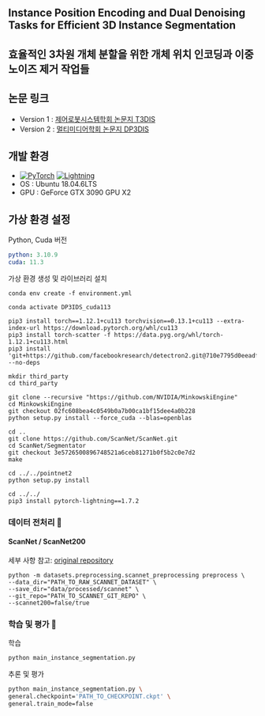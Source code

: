 ## Instance Position Encoding and Dual Denoising Tasks for Efficient 3D Instance Segmentation
## 효율적인 3차원 개체 분할을 위한 개체 위치 인코딩과 이중 노이즈 제거 작업들


## 논문 링크
- Version 1 : <a href="https://www.dbpia.co.kr/pdf/pdfView.do?nodeId=NODE11621139&googleIPSandBox=false&mark=0&ipRange=false&b2cLoginYN=false&aiChatView=B&readTime=15-20&isPDFSizeAllowed=true&accessgl=Y&language=ko_KR&hasTopBanner=true">제어로봇시스템학회 논문지 T3DIS</a>
- Version 2 : <a href="https://www.dbpia.co.kr/pdf/pdfView.do?nodeId=NODE11758934&googleIPSandBox=false&mark=0&ipRange=false&b2cLoginYN=false&aiChatView=B&readTime=15-20&isPDFSizeAllowed=true&accessgl=Y&language=ko_KR&hasTopBanner=true">멀티미디어학회 논문지 DP3DIS</a>


## 개발 환경
- <a href="https://pytorch.org/get-started/locally/"><img alt="PyTorch" src="https://img.shields.io/badge/PyTorch-ee4c2c?logo=pytorch&logoColor=white"></a> <a href="https://pytorchlightning.ai/"><img alt="Lightning" src="https://img.shields.io/badge/-Lightning-792ee5?logo=pytorchlightning&logoColor=white"></a>
- OS : Ubuntu 18.04.6LTS
- GPU : GeForce GTX 3090 GPU X2


## 가상 환경 설정
Python, Cuda 버전 
```yaml
python: 3.10.9
cuda: 11.3
```
가상 환경 생성 및 라이브러리 설치
```
conda env create -f environment.yml

conda activate DP3IDS_cuda113

pip3 install torch==1.12.1+cu113 torchvision==0.13.1+cu113 --extra-index-url https://download.pytorch.org/whl/cu113
pip3 install torch-scatter -f https://data.pyg.org/whl/torch-1.12.1+cu113.html
pip3 install 'git+https://github.com/facebookresearch/detectron2.git@710e7795d0eeadf9def0e7ef957eea13532e34cf' --no-deps

mkdir third_party
cd third_party

git clone --recursive "https://github.com/NVIDIA/MinkowskiEngine"
cd MinkowskiEngine
git checkout 02fc608bea4c0549b0a7b00ca1bf15dee4a0b228
python setup.py install --force_cuda --blas=openblas

cd ..
git clone https://github.com/ScanNet/ScanNet.git
cd ScanNet/Segmentator
git checkout 3e5726500896748521a6ceb81271b0f5b2c0e7d2
make

cd ../../pointnet2
python setup.py install

cd ../../
pip3 install pytorch-lightning==1.7.2
```
### 데이터 전처리 :hammer:


#### ScanNet / ScanNet200
세부 사항 참고: [original repository](https://github.com/ScanNet/ScanNet/tree/master/Segmentator)
```
python -m datasets.preprocessing.scannet_preprocessing preprocess \
--data_dir="PATH_TO_RAW_SCANNET_DATASET" \
--save_dir="data/processed/scannet" \
--git_repo="PATH_TO_SCANNET_GIT_REPO" \
--scannet200=false/true
```
### 학습 및 평가 :train2:
학습
```bash
python main_instance_segmentation.py
```
추론 및 평가
```bash
python main_instance_segmentation.py \
general.checkpoint='PATH_TO_CHECKPOINT.ckpt' \
general.train_mode=false
```
